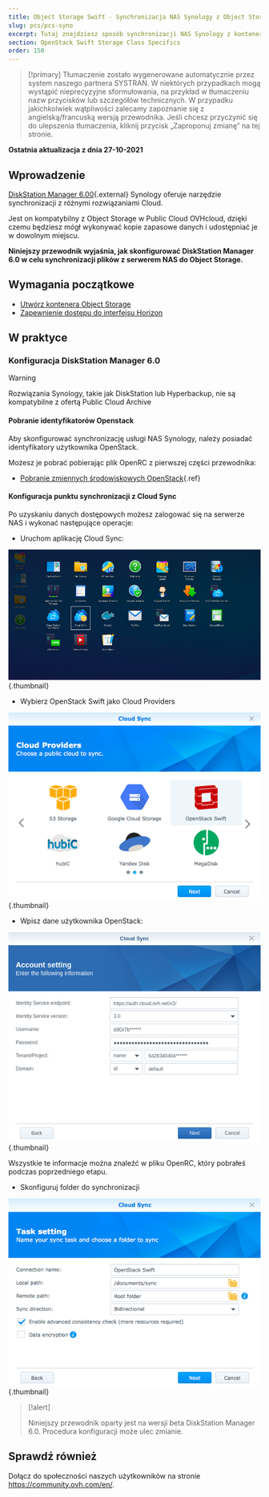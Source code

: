 ```yaml
---
title: Object Storage Swift - Synchronizacja NAS Synology z Object Storage
slug: pcs/pcs-syno
excerpt: Tutaj znajdziesz sposób synchronizacji NAS Synology z kontenerem.
section: OpenStack Swift Storage Class Specifics
order: 150
---
```


> [!primary]
> Tłumaczenie zostało wygenerowane automatycznie przez system naszego partnera SYSTRAN. W niektórych przypadkach mogą wystąpić nieprecyzyjne sformułowania, na przykład w tłumaczeniu nazw przycisków lub szczegółów technicznych. W przypadku jakichkolwiek wątpliwości zalecamy zapoznanie się z angielską/francuską wersją przewodnika. Jeśli chcesz przyczynić się do ulepszenia tłumaczenia, kliknij przycisk „Zaproponuj zmianę” na tej stronie.
>

**Ostatnia aktualizacja z dnia 27-10-2021**

## Wprowadzenie

[DiskStation Manager 6.00](https://www.synology.com/en-global/dsm/6.0beta){.external} Synology oferuje narzędzie synchronizacji z różnymi rozwiązaniami Cloud.

Jest on kompatybilny z Object Storage w Public Cloud OVHcloud, dzięki czemu będziesz mógł wykonywać kopie zapasowe danych i udostępniać je w dowolnym miejscu.

**Niniejszy przewodnik wyjaśnia, jak skonfigurować DiskStation Manager 6.0 w celu synchronizacji plików z serwerem NAS do Object Storage.**

## Wymagania początkowe

- [Utwórz kontenera Object Storage](https://docs.ovh.com/pl/storage/object-storage/pcs/create-container/)
- [Zapewnienie dostępu do interfejsu Horizon](https://docs.ovh.com/pl/public-cloud/tworzenie-i-usuwanie-uzytkownika-openstack/#tworzenie-uzytkownika-openstack)

## W praktyce

### Konfiguracja DiskStation Manager 6.0

> [!warning]
>
> Rozwiązania Synology, takie jak DiskStation lub Hyperbackup, nie są kompatybilne z ofertą Public Cloud Archive
>

#### Pobranie identyfikatorów Openstack

Aby skonfigurować synchronizację usługi NAS Synology, należy posiadać identyfikatory użytkownika OpenStack.

Możesz je pobrać pobierając plik OpenRC z pierwszej części przewodnika:

- [Pobranie zmiennych środowiskowych OpenStack](https://docs.ovh.com/pl/public-cloud/set-openstack-environment-variables/#etap-1-zgromadzenie-zmiennych){.ref}

#### Konfiguracja punktu synchronizacji z Cloud Sync

Po uzyskaniu danych dostępowych możesz zalogować się na serwerze NAS i wykonać następujące operacje:

- Uruchom aplikację Cloud Sync:

![public-cloud](images/3791.png){.thumbnail}

- Wybierz OpenStack Swift jako Cloud Providers

![public-cloud](images/3788.png){.thumbnail}

- Wpisz dane użytkownika OpenStack:

![public-cloud](images/3792.png){.thumbnail}

Wszystkie te informacje można znaleźć w pliku OpenRC, który pobrałeś podczas poprzedniego etapu.

- Skonfiguruj folder do synchronizacji

![public-cloud](images/3790.png){.thumbnail}

> [!alert]
>
> Niniejszy przewodnik oparty jest na wersji beta DiskStation Manager 6.0. Procedura konfiguracji może ulec zmianie.
>

## Sprawdź również

Dołącz do społeczności naszych użytkowników na stronie <https://community.ovh.com/en/>.